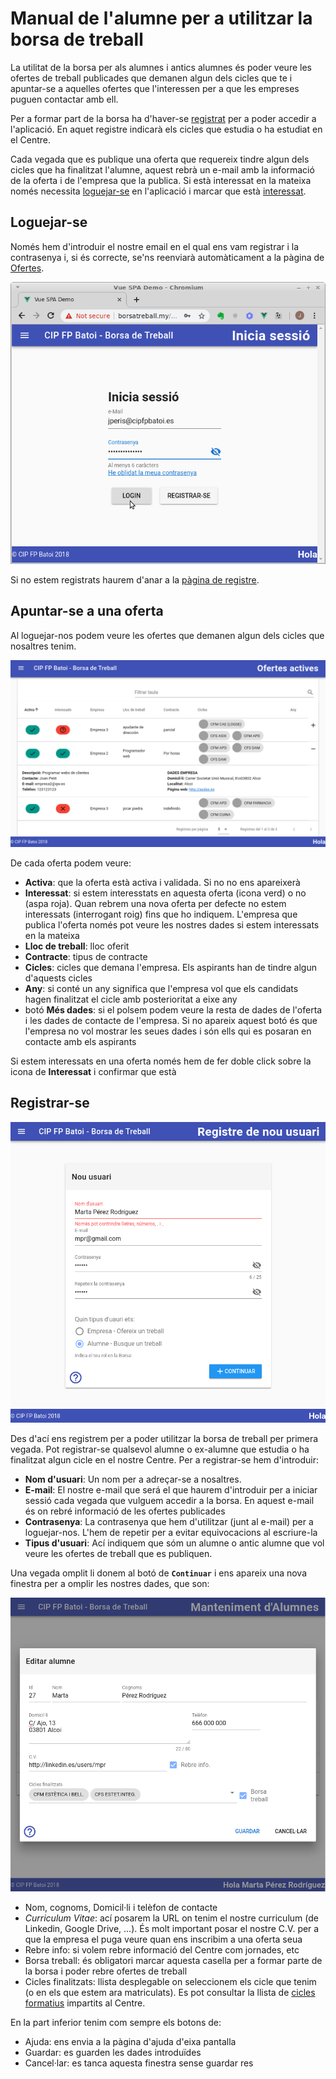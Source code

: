 # Manual de l'alumne per a utilitzar la borsa de treball
La utilitat de la borsa per als alumnes i antics alumnes és poder veure les ofertes de treball publicades que demanen algun dels cicles que te i apuntar-se a aquelles ofertes que l'interessen per a que les empreses puguen contactar amb ell.

Per a formar part de la borsa ha d'haver-se [registrat](#registrar-se) per a poder accedir a l'aplicació. En aquet registre indicarà els cicles que estudia o ha estudiat en el Centre.

Cada vegada que es publique una oferta que requereix tindre algun dels cicles que ha finalitzat l'alumne, aquest rebrà un e-mail amb la informació de la oferta i de l'empresa que la publica. Si està interessat en la mateixa només necessita [loguejar-se](#loguejar-se) en l'aplicació i marcar que està [interessat](#apuntar-se-a-una-oferta). 

## Loguejar-se
Només hem d'introduir el nostre email en el qual ens vam registrar i la contrasenya i, si és correcte, se'ns reenviarà automàticament a la pàgina de [Ofertes](./ofertas).

![Login](../img/login.png)

Si no estem registrats haurem d'anar a la [pàgina de registre](#registrar-se).

## Apuntar-se a una oferta
Al loguejar-nos podem veure les ofertes que demanen algun dels cicles que nosaltres tenim.

![Ofertes](../img/ofertesxalumne.png)

De cada oferta podem veure:
- **Activa**: que la oferta està activa i validada. Si no no ens apareixerà
- **Interessat**: si estem interesstats en aquesta oferta (icona verd) o no (aspa roja). Quan rebrem una nova oferta per defecte no estem interessats (interrogant roig) fins que ho indiquem. L'empresa que publica l'oferta només pot veure les nostres dades si estem interessats en la mateixa
- **Lloc de treball**: lloc oferit
- **Contracte**: tipus de contracte
- **Cicles**: cicles que demana l'empresa. Els aspirants han de tindre algun d'aquests cicles
- **Any**: si conté un any significa que l'empresa vol que els candidats hagen finalitzat el cicle amb posterioritat a eixe any
- botó **Més dades**: si el polsem podem veure la resta de dades de l'oferta i les dades de contacte de l'empresa. Si no apareix aquest botó és que l'empresa no vol mostrar les seues dades i són ells qui es posaran en contacte amb els aspirants

Si estem interessats en una oferta només hem de fer doble click sobre la icona de **Interessat** i confirmar que està
## Registrar-se

![Registre](../img/registreAlumno.png)

Des d'ací ens registrem per a poder utilitzar la borsa de treball per primera vegada. Pot registrar-se qualsevol alumne o ex-alumne que estudia o ha finalitzat algun cicle en el nostre Centre. Per a registrar-se hem d'introduir:

- **Nom d'usuari**: Un nom per a adreçar-se a nosaltres. 
- **E-mail**: El nostre e-mail que será el que haurem d'introduir per a iniciar sessió cada vegada que vulguem accedir a la borsa. En aquest e-mail és on rebré informació de les ofertes publicades
- **Contrasenya**: La contrasenya que hem d'utilitzar (junt al e-mail) per a loguejar-nos. L'hem de repetir per a evitar equivocacions al escriure-la
- **Tipus d'usuari**: Ací indiquem que sóm un alumne o antic alumne que vol veure les ofertes de treball que es publiquen.

Una vegada omplit li donem al botó de **`Continuar`** i ens apareix una nova finestra per a omplir les nostres dades, que son: 

![Nou alumne](../img/newAlumno.png)

- Nom, cognoms, Domicil·li i telèfon de contacte
- _Curriculum Vitae_: ací posarem la URL on tenim el nostre curriculum (de Linkedin, Google Drive, ...). És molt important posar el nostre C.V. per a que la empresa el puga veure quan ens inscribim a una oferta seua
- Rebre info: si volem rebre informació del Centre com jornades, etc
- Borsa treball: és obligatori marcar aquesta casella per a formar parte de la borsa i poder rebre ofertes de treball
- Cicles finalitzats: llista desplegable on seleccionem els cicle que tenim (o en els que estem ara matriculats). Es pot consultar la llista de [cicles formatius](../ciclos/lista.md) impartits al Centre.

En la part inferior tenim com sempre els botons de:
- Ajuda: ens envia a la pàgina d'ajuda d'eixa pantalla
- Guardar: es guarden les dades introduïdes
- Cancel·lar: es tanca aquesta finestra sense guardar res
